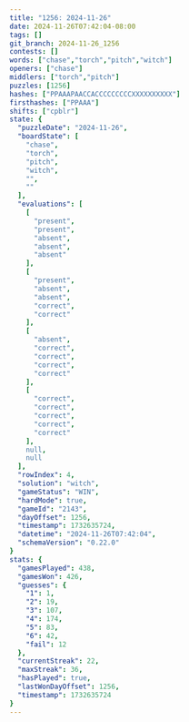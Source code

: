 ```yaml
---
title: "1256: 2024-11-26"
date: 2024-11-26T07:42:04-08:00
tags: []
git_branch: 2024-11-26_1256
contests: []
words: ["chase","torch","pitch","witch"]
openers: ["chase"]
middlers: ["torch","pitch"]
puzzles: [1256]
hashes: ["PPAAAPAACCACCCCCCCCCXXXXXXXXXX"]
firsthashes: ["PPAAA"]
shifts: ["cpblr"]
state: {
  "puzzleDate": "2024-11-26",
  "boardState": [
    "chase",
    "torch",
    "pitch",
    "witch",
    "",
    ""
  ],
  "evaluations": [
    [
      "present",
      "present",
      "absent",
      "absent",
      "absent"
    ],
    [
      "present",
      "absent",
      "absent",
      "correct",
      "correct"
    ],
    [
      "absent",
      "correct",
      "correct",
      "correct",
      "correct"
    ],
    [
      "correct",
      "correct",
      "correct",
      "correct",
      "correct"
    ],
    null,
    null
  ],
  "rowIndex": 4,
  "solution": "witch",
  "gameStatus": "WIN",
  "hardMode": true,
  "gameId": "2143",
  "dayOffset": 1256,
  "timestamp": 1732635724,
  "datetime": "2024-11-26T07:42:04",
  "schemaVersion": "0.22.0"
}
stats: {
  "gamesPlayed": 438,
  "gamesWon": 426,
  "guesses": {
    "1": 1,
    "2": 19,
    "3": 107,
    "4": 174,
    "5": 83,
    "6": 42,
    "fail": 12
  },
  "currentStreak": 22,
  "maxStreak": 36,
  "hasPlayed": true,
  "lastWonDayOffset": 1256,
  "timestamp": 1732635724
}
---
```

<!-- more -->
